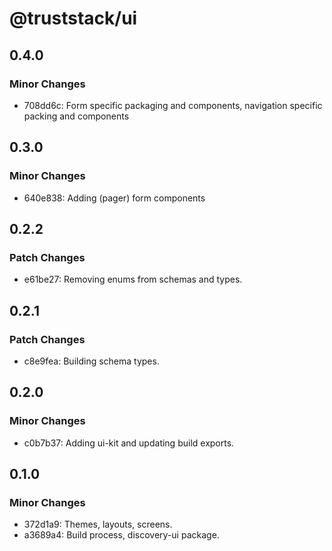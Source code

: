 # @truststack/ui

## 0.4.0

### Minor Changes

- 708dd6c: Form specific packaging and components, navigation specific packing and components

## 0.3.0

### Minor Changes

- 640e838: Adding (pager) form components

## 0.2.2

### Patch Changes

- e61be27: Removing enums from schemas and types.

## 0.2.1

### Patch Changes

- c8e9fea: Building schema types.

## 0.2.0

### Minor Changes

- c0b7b37: Adding ui-kit and updating build exports.

## 0.1.0

### Minor Changes

- 372d1a9: Themes, layouts, screens.
- a3689a4: Build process, discovery-ui package.
